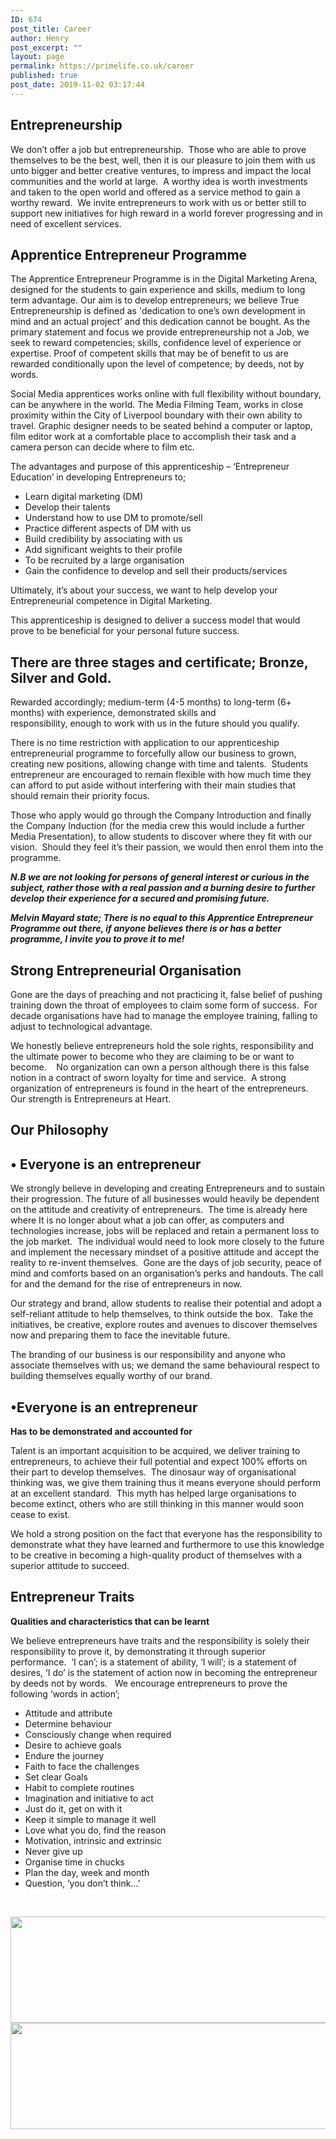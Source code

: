 ```yaml
---
ID: 674
post_title: Career
author: Henry
post_excerpt: ""
layout: page
permalink: https://primelife.co.uk/career
published: true
post_date: 2019-11-02 03:17:44
---
```

<h2>Entrepreneurship</h2>		
		<p>We don’t offer a job but entrepreneurship.  Those who are able to prove themselves to be the best, well, then it is our pleasure to join them with us unto bigger and better creative ventures, to impress and impact the local communities and the world at large.  A worthy idea is worth investments and taken to the open world and offered as a service method to gain a worthy reward.  We invite entrepreneurs to work with us or better still to support new initiatives for high reward in a world forever progressing and in need of excellent services.</p>		
			<h2>Apprentice Entrepreneur Programme </h2>		
		<p>The Apprentice Entrepreneur Programme is in the Digital Marketing Arena, designed for the students to gain experience and skills, medium to long term advantage. Our aim is to develop entrepreneurs; we believe True Entrepreneurship is defined as 'dedication to one’s own development in mind and an actual project’ and this dedication cannot be bought. As the primary statement and focus we provide entrepreneurship not a Job, we seek to reward competencies; skills, confidence level of experience or expertise. Proof of competent skills that may be of benefit to us are rewarded conditionally upon the level of competence; by deeds, not by words.</p><p>Social Media apprentices works online with full flexibility without boundary, can be anywhere in the world. The Media Filming Team, works in close proximity within the City of Liverpool boundary with their own ability to travel. Graphic designer needs to be seated behind a computer or laptop, film editor work at a comfortable place to accomplish their task and a camera person can decide where to film etc.</p><p>The advantages and purpose of this apprenticeship – ‘Entrepreneur Education’ in developing Entrepreneurs to;</p><ul><li>Learn digital marketing (DM)</li><li>Develop their talents</li><li>Understand how to use DM to promote/sell</li><li>Practice different aspects of DM with us</li><li>Build credibility by associating with us</li><li>Add significant weights to their profile   </li><li>To be recruited by a large organisation</li><li>Gain the confidence to develop and sell their products/services</li></ul><p>Ultimately, it’s about your success, we want to help develop your Entrepreneurial competence in Digital Marketing.    </p><p>This apprenticeship is designed to deliver a success model that would prove to be beneficial for your personal future success.</p>		
			<h2>There are three stages
and certificate; Bronze, Silver and Gold. </h2>		
		<p>Rewarded accordingly; medium-term (4-5 months) to long-term (6+ months) with experience, demonstrated skills and<br />responsibility, enough to work with us in the future should you qualify.     </p><p>There is no time restriction with application to our apprenticeship entrepreneurial programme to forcefully allow our business to grown, creating new positions, allowing change with time and talents.  Students entrepreneur are encouraged to remain flexible with how much time they can afford to put aside without interfering with their main studies that should remain their priority focus.</p><p>Those who apply would go through the Company Introduction and finally the Company Induction (for the media crew this would include a further Media Presentation), to allow students to discover where they fit with our vision.  Should they feel it’s their passion, we would then enrol them into the programme.</p><p><strong><em>N.B we are not looking for persons of general interest or curious in the subject, rather those with a real passion and a burning desire to further develop their experience for a secured and promising future.           </em></strong></p><p><em><strong>Melvin Mayard state; There is no equal to this Apprentice Entrepreneur Programme out there, if anyone believes there is or has a better programme, I invite you to prove it to me!   </strong></em></p>		
			<h2>Strong Entrepreneurial Organisation</h2>		
		<p>Gone are the days of preaching and not practicing it, false belief of pushing training down the throat of employees to claim some form of success.&nbsp; For decade organisations have had to manage the employee training, falling to adjust to technological advantage.</p>
<p>We honestly believe entrepreneurs hold the sole rights, responsibility and the ultimate power to become who they are claiming to be or want to become.&nbsp;&nbsp; &nbsp;No organization can own a person although there is this false notion in a contract of sworn loyalty for time and service.&nbsp; A strong organization of entrepreneurs is found in the heart of the entrepreneurs.&nbsp; Our strength is Entrepreneurs at Heart.</p>		
			<h2>Our Philosophy </h2>		
			<h2>•	Everyone is an entrepreneur</h2>		
		<p>We strongly believe in developing and creating Entrepreneurs and to sustain their progression. The future of all businesses would heavily be dependent on the attitude and creativity of entrepreneurs.  The time is already here where It is no longer about what a job can offer, as computers and technologies increase, jobs will be replaced and retain a permanent loss to the job market.  The individual would need to look more closely to the future and implement the necessary mindset of a positive attitude and accept the reality to re-invent themselves.  Gone are the days of job security, peace of mind and comforts based on an organisation’s perks and handouts. The call for and the demand for the rise of entrepreneurs in now.  </p><p>Our strategy and brand, allow students to realise their potential and adopt a self-reliant attitude to help themselves, to think outside the box.  Take the initiatives, be creative, explore routes and avenues to discover themselves now and preparing them to face the inevitable future.</p><p>The branding of our business is our responsibility and anyone who associate themselves with us; we demand the same behavioural respect to building themselves equally worthy of our brand.</p>		
			<h2>•Everyone is an entrepreneur</h2>		
		<p><strong>Has to be demonstrated and accounted for</strong></p><p>Talent is an important acquisition to be acquired, we deliver training to entrepreneurs, to achieve their full potential and expect 100% efforts on their part to develop themselves.  The dinosaur way of organisational thinking was, we give them training thus it means everyone should perform at an excellent standard.  This myth has helped large organisations to become extinct, others who are still thinking in this manner would soon cease to exist.</p><p>We hold a strong position on the fact that everyone has the responsibility to demonstrate what they have learned and furthermore to use this knowledge to be creative in becoming a high-quality product of themselves with a superior attitude to succeed.</p>		
			<h2>Entrepreneur Traits</h2>		
		<p><strong>Qualities and characteristics that can be learnt</strong></p><p>We believe entrepreneurs have traits and the responsibility is solely their responsibility to prove it, by demonstrating it through superior performance.  ‘I can’; is a statement of ability, ‘I will’; is a statement of desires, ‘I do’ is the statement of action now in becoming the entrepreneur by deeds not by words.   We encourage entrepreneurs to prove the following ‘words in action’;</p><ul><li>Attitude and attribute</li><li>Determine behaviour</li><li>Consciously change when required</li><li>Desire to achieve goals</li><li>Endure the journey</li><li>Faith to face the challenges</li><li>Set clear Goals</li><li>Habit to complete routines</li><li>Imagination and initiative to act</li><li>Just do it, get on with it</li><li>Keep it simple to manage it well</li><li>Love what you do, find the reason</li><li>Motivation, intrinsic and extrinsic</li><li>Never give up</li><li>Organise time in chucks</li><li>Plan the day, week and month</li><li>Question, ‘you don’t think…’</li></ul><p> </p>		
										<img width="1180" height="170" src="https://primelife.co.uk/wp-content/uploads/2019/12/Diseño-sin-título-2-1.png" alt="" srcset="https://i1.wp.com/primelife.co.uk/wp-content/uploads/2019/12/Diseño-sin-título-2-1.png?w=1180&amp;ssl=1 1180w, https://i1.wp.com/primelife.co.uk/wp-content/uploads/2019/12/Diseño-sin-título-2-1.png?resize=300%2C43&amp;ssl=1 300w, https://i1.wp.com/primelife.co.uk/wp-content/uploads/2019/12/Diseño-sin-título-2-1.png?resize=1024%2C148&amp;ssl=1 1024w, https://i1.wp.com/primelife.co.uk/wp-content/uploads/2019/12/Diseño-sin-título-2-1.png?resize=768%2C111&amp;ssl=1 768w, https://i1.wp.com/primelife.co.uk/wp-content/uploads/2019/12/Diseño-sin-título-2-1.png?resize=1170%2C170&amp;ssl=1 1170w" sizes="(max-width: 1180px) 100vw, 1180px" />											
										<img width="1180" height="170" src="https://primelife.co.uk/wp-content/uploads/2019/12/Diseño-sin-título-2-1.png" alt="" srcset="https://i1.wp.com/primelife.co.uk/wp-content/uploads/2019/12/Diseño-sin-título-2-1.png?w=1180&amp;ssl=1 1180w, https://i1.wp.com/primelife.co.uk/wp-content/uploads/2019/12/Diseño-sin-título-2-1.png?resize=300%2C43&amp;ssl=1 300w, https://i1.wp.com/primelife.co.uk/wp-content/uploads/2019/12/Diseño-sin-título-2-1.png?resize=1024%2C148&amp;ssl=1 1024w, https://i1.wp.com/primelife.co.uk/wp-content/uploads/2019/12/Diseño-sin-título-2-1.png?resize=768%2C111&amp;ssl=1 768w, https://i1.wp.com/primelife.co.uk/wp-content/uploads/2019/12/Diseño-sin-título-2-1.png?resize=1170%2C170&amp;ssl=1 1170w" sizes="(max-width: 1180px) 100vw, 1180px" />
